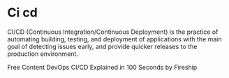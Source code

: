 # Ci cd
CI/CD (Continuous Integration/Continuous Deployment) is the practice of automating building, testing, and deployment of applications with the main goal of detecting issues early, and provide quicker releases to the production environment.


<ResourceGroupTitle>Free Content</ResourceGroupTitle>
<BadgeLink badgeText='Watch' href='https://www.youtube.com/watch?v=scEDHsr3APg'>DevOps CI/CD Explained in 100 Seconds by Fireship</BadgeLink>